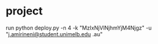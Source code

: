 # project
run python deploy.py -n 4 -k "MzIxNjVlNjhmYjM4Njgz" -u "j.amirineni@student.unimelb.edu
.au"
